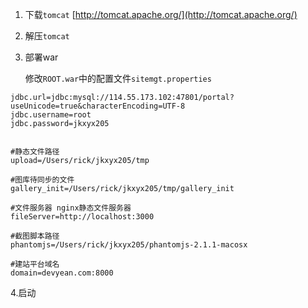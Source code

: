 1. 下载`tomcat` [http://tomcat.apache.org/](http://tomcat.apache.org/)
2. 解压`tomcat`
3. 部署war

   修改`ROOT.war`中的配置文件`sitemgt.properties`

```
jdbc.url=jdbc:mysql://114.55.173.102:47801/portal?useUnicode=true&characterEncoding=UTF-8
jdbc.username=root
jdbc.password=jkxyx205


#静态文件路径
upload=/Users/rick/jkxyx205/tmp

#图库待同步的文件
gallery_init=/Users/rick/jkxyx205/tmp/gallery_init

#文件服务器 nginx静态文件服务器
fileServer=http://localhost:3000

#截图脚本路径
phantomjs=/Users/rick/jkxyx205/phantomjs-2.1.1-macosx

#建站平台域名
domain=devyean.com:8000
```

4.启动




